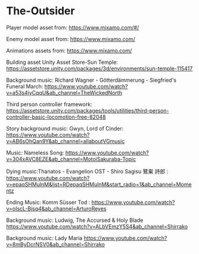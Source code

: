 # The-Outsider
 Player model asset from: https://www.mixamo.com/#/
 
 Enemy model asset from: https://www.mixamo.com/
 
 Animations assets from: https://www.mixamo.com/
 
 Building asset Unity Asset Store-Sun Temple: https://assetstore.unity.com/packages/3d/environments/sun-temple-115417
 
 Background music: Richard Wagner - Götterdämmerung - Siegfried's Funeral March: https://www.youtube.com/watch?v=a53s4jyCqqU&ab_channel=TheWickedNorth
 
 Third person controller framework: https://assetstore.unity.com/packages/tools/utilities/third-person-controller-basic-locomotion-free-82048
 
 Story background music: Gwyn, Lord of Cinder: https://www.youtube.com/watch?v=AB6sOhQan9Y&ab_channel=allaboutVGmusic
 
 Music: Nameless Song: https://www.youtube.com/watch?v=304xAVC8EZE&ab_channel=MotoiSakuraba-Topic
 
 Dying music:Thanatos - Evangelion OST - Shiro Sagisu 鷺巣 詩郎 : https://www.youtube.com/watch?v=epaqSHMulnM&list=RDepaqSHMulnM&start_radio=1&ab_channel=Momentz
 
 Ending Music: Komm Süsser Tod : https://www.youtube.com/watch?v=oIscL-Bjsq4&ab_channel=ArturoReyes

 Background music: Ludwig, The Accursed & Holy Blade https://www.youtube.com/watch?v=ALbVEmzY5S4&ab_channel=Shirrako
 
 Background music: Lady Maria https://www.youtube.com/watch?v=8mByDcrNSV0&ab_channel=Shirrako

